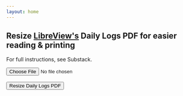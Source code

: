 ```yaml
---
layout: home
---
```

<h2>Resize <a href="https://www.libreview.com/">LibreView's</a> Daily Logs PDF for easier reading & printing
</h2>
<p>For full instructions, see Substack.</p>
<input type="file" id="pdfInput" accept="application/pdf">
<br /><br />
<button onclick="convertPdf()">Resize Daily Logs PDF</button>
<h3><a id="downloadLink" style="display: none;" download="output.pdf">Download resized Daily Logs PDF</a></h3>

<script src="https://cdn.jsdelivr.net/npm/pdf-lib@1.17.1/dist/pdf-lib.min.js"></script>

<script src="resize-libreview-daily-logs-pdf.js">
